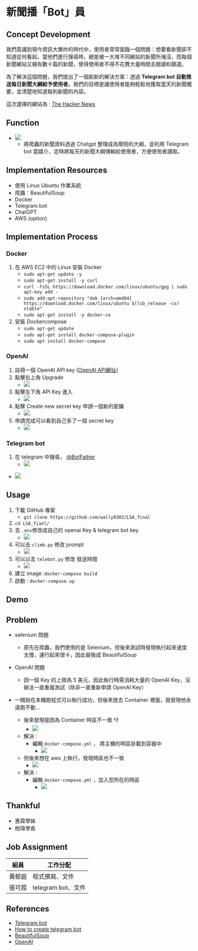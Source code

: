# 新聞播「Bot」員

## Concept Development
我們意識到現今資訊大爆炸的時代中，使用者常常面臨一個問題：想要看新聞卻不知道從何看起。當他們進行搜尋時，總是被一大堆不同網站的新聞所淹沒，而每個新聞網站又擁有數十篇的新聞，使得使用者不得不花費大量時間去閱讀和篩選。

為了解決這個問題，我們提出了一個創新的解決方案：透過 **Telegram bot 自動推送每日新聞大綱給予使用者**。我們的目標是讓使用者能夠輕鬆地獲取當天的新聞概要，並清楚地知道每則新聞的內容。

這次選擇的網站為 : [The Hacker News](https://thehackernews.com/)
## Function
- ![](https://hackmd.io/_uploads/rJTPu3Mvn.png)
    - 將爬蟲的新聞資料透過 Chatgpt 整理成為簡短的大綱，並利用 Telegram bot 當媒介，定時將每天的新聞大綱傳輸給使用者，方便使用者讀取。
## Implementation Resources
- 使用 Linux Ubuntu 作業系統
- 爬蟲：BeautifulSoup
- Docker
- Telegram bot
- ChatGPT
- AWS (option)
## Implementation Process
### Docker
1. 在 AWS EC2 中的 Linux 安裝 Docker
    - `sudo apt-get update -y`
    - `sudo apt-get install -y curl`
    - `curl -fsSL https://download.docker.com/linux/ubuntu/gpg | sudo apt-key add -`
    - `sudo add-apt-repository "deb [arch=amd64] https://download.docker.com/linux/ubuntu $(lsb_release -cs) stable"`
    - `sudo apt-get install -y docker-ce`
3. 安裝 Dockercompose
    - `sudo apt-get update`
    - `sudo apt-get install docker-compose-plugin`
    - `sudo apt install docker-compose`
### OpenAI
1. 註冊一個 OpenAI API key ([OpenAI API網址](https://platform.openai.com/signup))
2. 點擊右上角 Upgrade
    - ![](https://hackmd.io/_uploads/H16MG7Jw2.png)
3. 點擊左下角 API Key 進入
    - ![](https://hackmd.io/_uploads/S1A4fX1Dn.png)
4. 點擊 Create new secret key 申請一個新的密鑰
    - ![](https://hackmd.io/_uploads/BJGcf7kw2.png)
5. 申請完成可以看到自己多了一個 secret key
    - ![](https://hackmd.io/_uploads/SJ7Hm7kD2.png)
### Telegram bot
1. 在 telegram 中搜尋， [@BotFather](https://t.me/BotFather)
    - ![](https://hackmd.io/_uploads/BJ10vsMP2.png) 
- ![](https://hackmd.io/_uploads/SJVOFiMD2.png)
## Usage
1. 下載 GitHub 專案
    - `git clone https://github.com/wally0302/LSA_final`
2. `cd LSA_fianl/`
3. 去 `.env`修改成自己的 openai Key & telegram bot key
    - ![](https://hackmd.io/_uploads/SkT34oMw3.png)
4. 可以去 `climb.py` 修改 prompt
    - ![](https://hackmd.io/_uploads/ByBnriGP2.png)
5. 可以以去 `telebot.py` 修改 發送時間
    - ![](https://hackmd.io/_uploads/BkmBZ2Gvn.png) 
6. 建立 image :`docker-compose build`
7. 啟動 : `docker-compose up`
## Demo

## Problem
- selenium 問題
    - 原先在爬蟲，我們使用的是 Selenium，但後來測試時發現執行起來速度太慢，運行起來很卡，因此替換成 BeautifulSoup
- OpenAI 問題
    - 因一個 Key 的上限為 5 美元，因此執行時需消耗大量的 OpenAI Key，沒辦法一直重複測試（除非一直重新申請 OpenAI Key）

- 一開始在本機跑程式可以執行成功，但後來放去 Container 裡面，就發現他永遠跑不動...
    - 後來發現是因為 Container 時區不一致 :-1: 
        - ![](https://hackmd.io/_uploads/HyqGBMMv2.png)
    - 解決 : 
        - 編輯 `docker-compose.yml` ， 將主機的時區掛載到容器中
            - ![](https://hackmd.io/_uploads/HyXmwGMD2.png) 
    - 但後來想在 aws 上執行，發現時區也不一致
        - ![](https://hackmd.io/_uploads/H1NQAffv2.png)
    - 解決 : 
        - 編輯 `docker-compose.yml` ，加入您所在的時區
            - ![](https://hackmd.io/_uploads/H19VCzfvh.png)
 



## Thankful
- 惠霖學姊
- 柏瑋學長
## Job Assignment
| 組員| 工作分配|
| -------- | -------- |
| 黃郁庭    | 程式撰寫、文件     | 
| 張可葭    | telegram bot、文件     | 

## References
- [Telegram bot](https://oscarada87.github.io/2019/05/25/%E7%94%A8-Python-%E6%89%93%E9%80%A0%E8%87%AA%E5%B7%B1%E7%9A%84-Telegram-Bot/)
- [How to create telegram bot](https://www.toptal.com/python/telegram-bot-tutorial-python)
- [BeautifulSoup](https://www.learncodewithmike.com/2020/02/python-beautifulsoup-web-scraper.html)
- [OpenAI](https://levelup.gitconnected.com/how-to-get-started-with-openai-in-python-758d3db5f25b)
